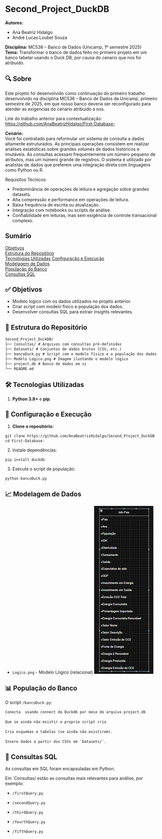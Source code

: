# Second_Project_DuckDB

**Autores:**  
- Ana Beatriz Hidalgo  
- André Lucas Loubet Souza

**Disciplina:** MC536 – Banco de Dados (Unicamp, 1º semestre 2025)  
**Tema:** Transformar o banco de dados feito no primeiro projeto em um banco tabelar usando o Duck DB, por causa do cenario que nos foi atribuido.

## 🔍 Sobre

Este projeto foi desenvolvido como continuação do primeiro trabalho desenvolvido na disciplina MC536 – Banco de Dados da Unicamp, primeiro semestre de 2025, em que nosso banco deveria ser reconfigurado para atender as exigencias do cenário atribuido a nos.

Link do trabalho anterior para contextualização: https://github.com/AnaBeatrizHidalgo/First-Database-

**Cenário:**  
Você foi contratado para reformular um sistema de consulta a dados altamente estruturados. As principais operações consistem em realizar análises estatísticas sobre grandes volumes de dados históricos e imutáveis. As consultas acessam frequentemente um número pequeno de atributos, mas um número grande de registros. O sistema é utilizado por analistas de dados que preferem uma integração direta com linguagens como Python ou R.

Requisitos Técnicos:
- Predominância de operações de leitura e agregação sobre grandes datasets.
- Alta compressão e performance em operações de leitura.
- Baixa frequência de escrita ou atualização.
- Integração com notebooks ou scripts de análise.
- Confiabilidade em leituras, mas sem exigência de controle transacional complexo.

## Sumário

[Objetivos](#objetivos)  
[Estrutura do Repositório](#estrutura-do-repositório)  
[Tecnologias Utilizadas](#tecnologias-utilizadas)
[Configuração e Execução](#configuração-e-execução)  
[Modelagem de Dados](#modelagem-de-dados)  
[População do Banco](#população-do-banco)  
[Consultas SQL](#consultas-sql)  

## ✅ Objetivos

- Modelo logico com os  dados utilizados no projeto anterior.
- Criar script com modelo físico e população dos dados.
- Desenvolver consultas SQL para extrair insights relevantes.

## 📂 Estrutura do Repositório
```
Second_Project_DuckDB/
├── Consultas/ # Arquivos com consultas pré-definidas
├── Datasets/ # Conjuntos de dados brutos (CSV, etc.)
├── bancoDuck.py # Script com o modelo físico e a população dos dados
├── Modelo Logico.png # Imagem ilustando o modelo lógico
├── project.db # Banco de dados em si
└── README.md
```

## 🛠️ Tecnologias Utilizadas

1. **Python 3.8+** e **pip**.

## 🚀 Configuração e Execução

1. **Clone o repositório:**
```
git clone https://github.com/AnaBeatrizHidalgo/Second_Project_DuckDB
cd First-Database-
```

2. Instale dependências:
```
pip install duckdb
```

3. Execute o script de população:
```
python bancoDuck.py
```

## 📈 Modelagem de Dados

- `Logico.png` - Modelo Lógico (relacional)
![Visão do Modelo Logico](/Modelo%20Logico.png)

## 📊 População do Banco

O script `/bancoDuck.py`:

    Conecta  usando connect do Duckdb por meio do arquivo project.db

    Que se ainda não existir o proprio script cria

    Cria esquemas e tabelas (se ainda não existirem).

    Insere dados a partir dos CSVs em `Datasets/`.

## 📄 Consultas SQL

As consultas em SQL foram encapsuladas em Python.

Em `Consultas/ estão as consultas mais relevantes para análise, por exemplo:

- `/firstQuery.py`

- `/secondQuery.py`

- `/thirdQuery.py`

- `/fourthQuery.py`

- `/fifthQuery.py`
